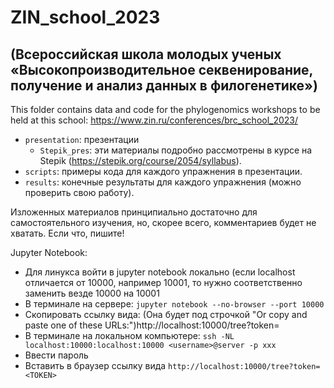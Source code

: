 # ZIN_school_2023
## (Всероссийская школа молодых ученых «Высокопроизводительное секвенирование, получение и анализ данных в филогенетике»)

This folder contains data and code for the phylogenomics workshops to be held at this school:
https://www.zin.ru/conferences/brc_school_2023/

- `presentation`: презентации
  - `Stepik_pres`: эти материалы подробно рассмотрены в курсе на Stepik (https://stepik.org/course/2054/syllabus).
- `scripts`: примеры кода для каждого упражнения в презентации.
- `results`: конечные результаты для каждого упражнения (можно проверить свою работу).

Изложенных материалов принципиально достаточно для самостоятельного изучения, но, скорее всего, комментариев будет не хватать. Если что, пишите!


Jupyter Notebook:
- Для линукса войти в jupyter notebook локально (если localhost отличается от 10000, например 10001, то нужно соответственно заменить везде 10000 на 10001
- В терминале на сервере:
`jupyter notebook --no-browser --port 10000`
- Скопировать ссылку вида: (Она будет под строчкой "Or copy and paste one of these URLs:")http://localhost:10000/tree?token=<TOKEN>
- В терминале на локальном компьютере:
`ssh -NL localhost:10000:localhost:10000 <username>@server -p xxx`
- Ввести пароль
- Вставить в браузер ссылку вида `http://localhost:10000/tree?token=<TOKEN>`
